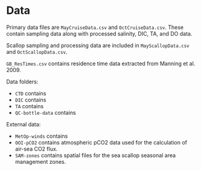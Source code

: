 # Data

Primary data files are `MayCruiseData.csv` and `OctCruiseData.csv`. These contain sampling data along with processed salinity, DIC, TA, and DO data.

Scallop sampling and processing data are included in `MayScallopData.csv` and `OctScallopData.csv`.

`GB_ResTimes.csv` contains residence time data extracted from Manning et al. 2009.

Data folders:
* `CTD` contains
* `DIC` contains
* `TA` contains
* `QC-bottle-data` contains

External data:
* `MetOp-winds` contains
* `OOI-pCO2` contains atmospheric pCO2 data used for the calculation of air-sea CO2 flux.
* `SAM-zones` contains spatial files for the sea scallop seasonal area management zones.
